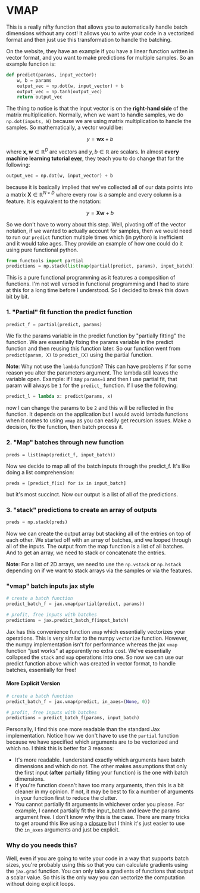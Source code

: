 # VMAP

This is a really nifty function that allows you to automatically handle batch dimensions without any cost! It allows you to write your code in a vectorized format and then just use this transformation to handle the batching.


On the website, they have an example if you have a linear function written in vector format, and you want to make predictions for multiple samples. So an example function is:

```python
def predict(params, input_vector):
    w, b = params
    output_vec = np.dot(w, input_vector) + b
    output_vec = np.tanh(output_vec)
    return output_vec
```

The thing to notice is that the input vector is on the **right-hand side** of the matrix multiplication. Normally, when we want to handle samples, we do `np.dot(inputs, W)` because we are using matrix multiplication to handle the samples. So mathematically, a vector would be:

$$
y = \mathbf{w}\mathbf{x} + b
$$

where $\mathbf{x,w} \in \mathbb{R}^{D}$ are vectors and $y,b \in \mathbb{R}$ are scalars. In almost **every machine learning tutorial [ever](https://pytorch.org/tutorials/beginner/nn_tutorial.html#neural-net-from-scratch-no-torch-nn)**, they teach you to do change that for the following:

```python
output_vec = np.dot(w, input_vector) + b
```

because it is basically implied that we've collected all of our data points into a matrix $\mathbf{X} \in \mathbb{R}^{N \times D}$ where every row is a sample and every column is a feature. It is equivalent to the notation:

$$
y = \mathbf{Xw} + b
$$


So we don't have to worry about this step. Well, pivoting off of the vector notation, if we wanted to actually account for samples, then we would need to run our `predict` function multiple times which (in python) is inefficient and it would take ages. They provide an example of how one could do it using pure functional python.

```python
from functools import partial
predictions = np.stack(list(map(partial(predict, params), input_batch)))
```

This is a pure functional programming as it features a composition of functions. I'm not well versed in functional programming and I had to stare at this for a long time before I understood. So I decided to break this down bit by bit.

### 1. "Partial" fit function the predict function

```python
predict_f = partial(predict, params)
```

We fix the params variable in the predict function by "partially fitting" the function. We are essentially fixing the params variable in the predict function and then reusing this function later. So our function went from `predict(param, X)` to `predict_(X)` using the partial function.

**Note**: Why not use the `lambda` function? This can have problems if for some reason you alter the parameters argument. The lambda still leaves the  variable open. Example: if I say `params=1` and then I use partial fit, that param will always be `1` for the `predict_` function. If I use the following:

```python
predict_l = lambda x: predict(params, x)
```

now I can change the params to be `2` and this will be reflected in the function. It depends on the application but I would avoid lambda functions when it comes to using `vmap` as you can easily get recursion issues. Make a decision, fix the function, then batch process it.

### 2. "Map" batches through new function

```
preds = list(map(predict_f, input_batch))
```

Now we decide to map all of the batch inputs through the predict_f. It's like doing a list comprehension:

```
preds = [predict_f(ix) for ix in input_batch]
```

but it's most succinct. Now our output is a list of all of the predictions.

### 3. "stack" predictions to create an array of outputs

```python
preds = np.stack(preds)
```

Now we can create the output array but stacking all of the entries on top of each other. We started off with an array of batches, and we looped through all of the inputs. The output from the map function is a list of all batches. And to get an array, we need to stack or concatenate the entries. 

**Note**: For a list of 2D arrays, we need to use the `np.vstack` or `np.hstack` depending on if we want to stack arrays via the samples or via the features.

### "vmap" batch inputs jax style

```python
# create a batch function
predict_batch_f = jax.vmap(partial(predict, params))

# profit, free inputs with batches
predictions = jax.predict_batch_f(input_batch)
```

Jax has this convenience function `vmap` which essentially vectorizes your operations. This is very similar to the numpy `vectorize` function. However, the numpy implementation isn't for performance whereas the jax `vmap` function "just works" at apparently no extra cost. We've essentially collapsed the `stack` and `map` operations into one. So now we can use our predict function above which was created in vector format, to handle batches, essentially for free!


#### More Explicit Version

```python
# create a batch function
predict_batch_f = jax.vmap(predict, in_axes=(None, 0))

# profit, free inputs with batches
predictions = predict_batch_f(params, input_batch)
```

Personally, I find this one more readable than the standard Jax implementation. Notice how we don't have to use the `partial` function because we have specified which arguments are to be vectorized and which no. I think this is better for 3 reasons:

* It's more readable. I understand exactly which arguments have batch dimensions and which do not. The other makes assumptions that only the first input (**after** partially fitting your function) is the one with batch dimensions.
* If you're function doesn't have too many arguments, then this is a bit cleaner in my opinion. If not, it may be best to fix a number of arguments in your function first to reduce the clutter.
* You cannot partially fit arguments in whichever order you please. For example, I cannot partially fit the input_batch and leave the params argument free. I don't know why this is the case. There are many tricks to get around this like using a [closure](https://stackoverflow.com/questions/11173660/can-one-partially-apply-the-second-argument-of-a-function-that-takes-no-keyword) but I think it's just easier to use the `in_axes` arguments and just be explicit.

### Why do you needs this?

Well, even if you are going to write your code in a way that supports batch sizes, you're probably using this so that you can calculate gradients using the `jax.grad` function. You can only take a gradients of functions that output a scalar value. So this is the only way you can vectorize the computation without doing explicit loops.
